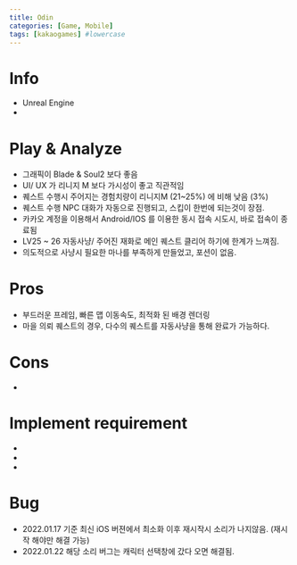 ```yaml
---
title: Odin
categories: [Game, Mobile]
tags: [kakaogames] #lowercase    
---
```


# Info
- Unreal Engine
-

# Play & Analyze 
- 그래픽이 Blade & Soul2 보다 좋음
- UI/ UX 가 리니지 M 보다 가시성이 좋고 직관적임
- 퀘스트 수행시 주어지는 경험치량이 리니지M (21~25%) 에 비해 낮음 (3%)
- 퀘스트 수행 NPC 대화가 자동으로 진행되고, 스킵이 한번에 되는것이 장점.
- 카카오 계정을 이용해서 Android/IOS 를 이용한 동시 접속 시도시, 바로 접속이 종료됨
- LV25 ~ 26 자동사냥/ 주어진 재화로 메인 퀘스트 클리어 하기에 한계가 느껴짐.
- 의도적으로 사냥시 필요한 마나를 부족하게 만들었고, 포션이 없음.

# Pros
- 부드러운 프레임, 빠른 맵 이동속도, 최적화 된 배경 렌더링
- 마을 의뢰 퀘스트의 경우, 다수의 퀘스트를 자동사냥을 통해 완료가 가능하다.


# Cons
-


# Implement requirement
-
-
-


# Bug
- 2022.01.17 기준 최신 iOS 버젼에서 최소화 이후 재시작시 소리가 나지않음. (재시작 해야만 해결 가능)
- 2022.01.22 해당 소리 버그는 캐릭터 선택창에 갔다 오면 해결됨.